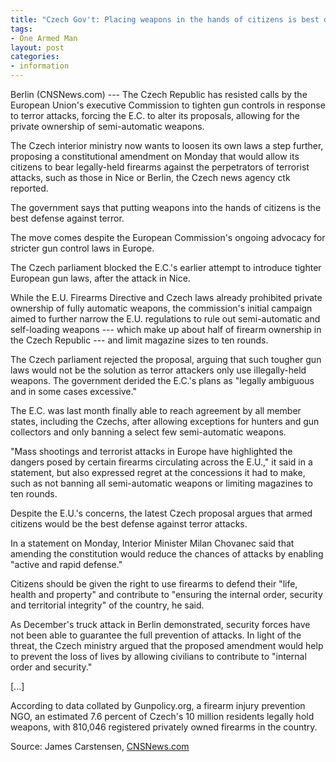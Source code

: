 ```yaml
---
title: "Czech Gov't: Placing weapons in the hands of citizens is best defense against terror"
tags:
- One Armed Man
layout: post
categories:
- information
---
```


Berlin (CNSNews.com) --- The Czech Republic has resisted calls by the European Union's executive Commission to tighten gun controls in response to terror attacks, forcing the E.C. to alter its proposals, allowing for the private ownership of semi-automatic weapons.

The Czech interior ministry now wants to loosen its own laws a step further, proposing a constitutional amendment on Monday that would allow its citizens to bear legally-held firearms against the perpetrators of terrorist attacks, such as those in Nice or Berlin, the Czech news agency ctk reported.

The government says that putting weapons into the hands of citizens is the best defense against terror.

The move comes despite the European Commission's ongoing advocacy for stricter gun control laws in Europe.

The Czech parliament blocked the E.C.'s earlier attempt to introduce tighter European gun laws, after the attack in Nice.

While the E.U. Firearms Directive and Czech laws already prohibited private ownership of fully automatic weapons, the commission's initial campaign aimed to further narrow the E.U. regulations to rule out semi-automatic and self-loading weapons --- which make up about half of firearm ownership in the Czech Republic --- and limit magazine sizes to ten rounds.

The Czech parliament rejected the proposal, arguing that such tougher gun laws would not be the solution as terror attackers only use illegally-held weapons. The government derided the E.C.'s plans as "legally ambiguous and in some cases excessive."

The E.C. was last month finally able to reach agreement by all member states, including the Czechs, after allowing exceptions for hunters and gun collectors and only banning a select few semi-automatic weapons.

"Mass shootings and terrorist attacks in Europe have highlighted the dangers posed by certain firearms circulating across the E.U.," it said in a statement, but also expressed regret at the concessions it had to make, such as not banning all semi-automatic weapons or limiting magazines to ten rounds.

Despite the E.U.'s concerns, the latest Czech proposal argues that armed citizens would be the best defense against terror attacks.

In a statement on Monday, Interior Minister Milan Chovanec said that amending the constitution would reduce the chances of attacks by enabling "active and rapid defense."

Citizens should be given the right to use firearms to defend their "life, health and property" and contribute to "ensuring the internal order, security and territorial integrity" of the country, he said.

As December's truck attack in Berlin demonstrated, security forces have not been able to guarantee the full prevention of attacks. In light of the threat, the Czech ministry argued that the proposed amendment would help to prevent the loss of lives by allowing civilians to contribute to "internal order and security."

\[...\]

According to data collated by Gunpolicy.org, a firearm injury prevention NGO, an estimated 7.6 percent of Czech's 10 million residents legally hold weapons, with 810,046 registered privately owned firearms in the country.

Source: James Carstensen, [CNSNews.com ](https://www.cnsnews.com/news/article/james-carstensen/czech-govt-placing-weapons-hands-citizens-best-defense-against-terror)